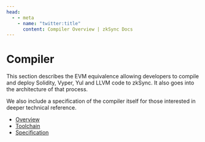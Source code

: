 ```yaml
---
head:
  - - meta
    - name: "twitter:title"
      content: Compiler Overview | zkSync Docs
---
```


# Compiler

This section describes the EVM equivalence allowing developers to compile and deploy Solidity, Vyper, Yul and LLVM code to zkSync. It also goes into the architecture of that process.

We also include a specification of the compiler itself for those interested in deeper technical reference.

- [Overview](./architecture/contract-deployment.md)
- [Toolchain](./toolchain/overview.md)
- [Specification](./specification/README.md)
